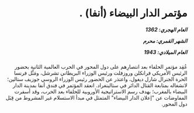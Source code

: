 <h1 dir="rtl">مؤتمر الدار البيضاء (أنفا) .</h1>

<h5 dir="rtl">العام الهجري:  1362

الشهر القمري: محرم

العام الميلادي: 1943</h5>

<p dir="rtl">عُقِد مؤتمر الحلفاء بعد انتصارِهم على دول المحور في الحرب العالمية الثانية بحضور الرئيس الأمريكي فرانكلن وروزفلت ورئيس الوزراء البريطاني تشرشل، ومَثَّل فرنسا الحرة الجنرال شارل ديغول، واعتذر عن الحضور رئيس الوزراء الروسي جوزيف ستالين؛ لانشغاله بمتابعة القتال الدائر في ستالينغراد. انعقد المؤتمر في فندق أنفا بمدينة الدار البيضاء بالمغرب؛ بهدف رسم الاستراتيجية الأوروبية للحلفاء بعد الحرب، وقد أسفرت المفاوضات عن "إعلان الدار البيضاء" المتمثل في مبدأ الاستسلام غير المشروط من قِبَل دول المحور.</p></br>
